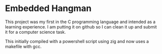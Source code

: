 # Embedded Hangman
This project was my first in the C programming language and intended as a learning experience. I am putting it on github so I can clean it up and submit it for a computer science task.

This initially compiled with a powershell script using zig and now uses a makefile with gcc.